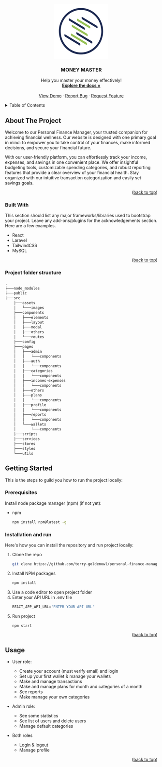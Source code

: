 <a name="readme-top"></a>

<!-- PROJECT LOGO -->
<br />
<div align="center">
  <a href="https://github.com/othneildrew/Best-README-Template">
    <img src="src/assets/images/logo-money-master.png" alt="Logo" width="180" height="180">
  </a>

  <h3 align="center">MONEY MASTER</h3>

  <p align="center">
    Help you master your money effectively!
    <br />
    <a href="https://github.com/othneildrew/Best-README-Template"><strong>Explore the docs »</strong></a>
    <br />
    <br />
    <a href="#">View Demo</a>
    ·
    <a href="https://github.com/terry-goldenowl/personal-finance-manager-fe/issues">Report Bug</a>
    ·
    <a href="https://github.com/terry-goldenowl/personal-finance-manager-fe/issues">Request Feature</a>
  </p>
</div>



<!-- TABLE OF CONTENTS -->
<details>
  <summary>Table of Contents</summary>
  <ol>
    <li>
      <a href="#about-the-project">About The Project</a>
      <ul>
        <li><a href="#built-with">Built With</a></li>
      </ul>
    </li>
    <li>
      <a href="#getting-started">Getting Started</a>
      <ul>
        <li><a href="#prerequisites">Prerequisites</a></li>
        <li><a href="#installation">Installation</a></li>
      </ul>
    </li>
    <li><a href="#usage">Usage</a></li>
  </ol>
</details>



<!-- ABOUT THE PROJECT -->
## About The Project

Welcome to our Personal Finance Manager, your trusted companion for achieving financial wellness. Our website is designed with one primary goal in mind: to empower you to take control of your finances, make informed decisions, and secure your financial future. 

With our user-friendly platform, you can effortlessly track your income, expenses, and savings in one convenient place. We offer insightful budgeting tools, customizable spending categories, and robust reporting features that provide a clear overview of your financial health. Stay organized with our intuitive transaction categorization and easily set savings goals. 

<p align="right">(<a href="#readme-top">back to top</a>)</p>



### Built With

This section should list any major frameworks/libraries used to bootstrap your project. Leave any add-ons/plugins for the acknowledgements section. Here are a few examples.

* React
* Laravel
* TailwindCSS
* MySQL

<p align="right">(<a href="#readme-top">back to top</a>)</p>

### Project folder structure
```
.
├───node_modules
├───public
├───src
    ├───assets
    │   └───images
    ├───components
    │   ├───elements
    │   ├───layout
    │   ├───modal
    │   ├───others
    │   └───routes
    ├───config
    ├───pages
    │   ├───admin
    │   │   └───components
    │   ├───auth
    │   │   └───components
    │   ├───categories
    │   │   └───components
    │   ├───incomes-expenses
    │   │   └───components
    │   ├───others
    │   ├───plans
    │   │   └───components
    │   ├───profile
    │   │   └───components
    │   ├───reports
    │   │   └───components
    │   └───wallets
    │       └───components
    ├───scripts
    ├───services
    ├───stores
    ├───styles
    └───utils
```
<!-- GETTING STARTED -->
## Getting Started

This is the steps to guild you how to run the project locally:

### Prerequisites

Install node package manager (npm) (if not yet):
* npm
  ```sh
  npm install npm@latest -g
  ```

### Installation and run

Here's how you can install the repository and run project locally:

1. Clone the repo
   ```sh
   git clone https://github.com/terry-goldenowl/personal-finance-manager-fe
   ```
2. Install NPM packages
   ```sh
   npm install
   ```
3. Use a code editor to open project folder
4. Enter your API URL in .env file
   ```js
   REACT_APP_API_URL='ENTER YOUR API URL'
   ```
5. Run project
   ```sh
   npm start
   ```

<p align="right">(<a href="#readme-top">back to top</a>)</p>



<!-- USAGE EXAMPLES -->
## Usage

* User role:
  * Create your account (must verify email) and login
  * Set up your first wallet & manage your wallets
  * Make and manage transactions
  * Make and manage plans for month and categories of a month
  * See reports
  * Make manage your own categories

* Admin role:
  * See some statistics
  * See list of users and delete users
  * Manage default categories
 
* Both roles
  * Login & logout
  * Manage profile

<p align="right">(<a href="#readme-top">back to top</a>)</p>

<!-- MARKDOWN LINKS & IMAGES -->
<!-- https://www.markdownguide.org/basic-syntax/#reference-style-links -->
[contributors-shield]: https://img.shields.io/github/contributors/othneildrew/Best-README-Template.svg?style=for-the-badge
[contributors-url]: https://github.com/othneildrew/Best-README-Template/graphs/contributors
[forks-shield]: https://img.shields.io/github/forks/othneildrew/Best-README-Template.svg?style=for-the-badge
[forks-url]: https://github.com/othneildrew/Best-README-Template/network/members
[stars-shield]: https://img.shields.io/github/stars/othneildrew/Best-README-Template.svg?style=for-the-badge
[stars-url]: https://github.com/othneildrew/Best-README-Template/stargazers
[issues-shield]: https://img.shields.io/github/issues/othneildrew/Best-README-Template.svg?style=for-the-badge
[issues-url]: https://github.com/othneildrew/Best-README-Template/issues
[license-shield]: https://img.shields.io/github/license/othneildrew/Best-README-Template.svg?style=for-the-badge
[license-url]: https://github.com/othneildrew/Best-README-Template/blob/master/LICENSE.txt
[linkedin-shield]: https://img.shields.io/badge/-LinkedIn-black.svg?style=for-the-badge&logo=linkedin&colorB=555
[linkedin-url]: https://linkedin.com/in/othneildrew
[product-screenshot]: images/screenshot.png
[Next.js]: https://img.shields.io/badge/next.js-000000?style=for-the-badge&logo=nextdotjs&logoColor=white
[Next-url]: https://nextjs.org/
[React.js]: https://img.shields.io/badge/React-20232A?style=for-the-badge&logo=react&logoColor=61DAFB
[React-url]: https://reactjs.org/
[Vue.js]: https://img.shields.io/badge/Vue.js-35495E?style=for-the-badge&logo=vuedotjs&logoColor=4FC08D
[Vue-url]: https://vuejs.org/
[Angular.io]: https://img.shields.io/badge/Angular-DD0031?style=for-the-badge&logo=angular&logoColor=white
[Angular-url]: https://angular.io/
[Svelte.dev]: https://img.shields.io/badge/Svelte-4A4A55?style=for-the-badge&logo=svelte&logoColor=FF3E00
[Svelte-url]: https://svelte.dev/
[Laravel.com]: https://img.shields.io/badge/Laravel-FF2D20?style=for-the-badge&logo=laravel&logoColor=white
[Laravel-url]: https://laravel.com
[Bootstrap.com]: https://img.shields.io/badge/Bootstrap-563D7C?style=for-the-badge&logo=bootstrap&logoColor=white
[Bootstrap-url]: https://getbootstrap.com
[JQuery.com]: https://img.shields.io/badge/jQuery-0769AD?style=for-the-badge&logo=jquery&logoColor=white
[JQuery-url]: https://jquery.com 
